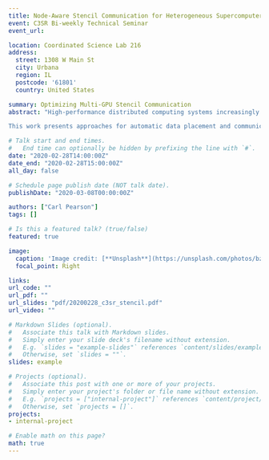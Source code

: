 ```yaml
---
title: Node-Aware Stencil Communication for Heterogeneous Supercomputers
event: C3SR Bi-weekly Technical Seminar
event_url:

location: Coordinated Science Lab 216
address:
  street: 1308 W Main St
  city: Urbana
  region: IL
  postcode: '61801'
  country: United States

summary: Optimizing Multi-GPU Stencil Communication
abstract: "High-performance distributed computing systems increasingly feature nodes that have multiple CPU sockets and multiple GPUs. The communication bandwidth between these components is non-uniform. Furthermore, these systems can expose different communication capabilities between these components. For communication-heavy applications, optimally using these capabilities is challenging and essential for performance.

This work presents approaches for automatic data placement and communication implementation for 3D stencil codes on multi-GPU nodes with non-homogeneous communication performance and capabilities. Benchmarking results in the Summit system show that choices in placement can result in a 20% improvements in single-node exchange, and communication specialization can yield a further 6x improvement in exchange time in a single node, and a 16% improvement at 1536 GPUs."

# Talk start and end times.
#   End time can optionally be hidden by prefixing the line with `#`.
date: "2020-02-28T14:00:00Z"
date_end: "2020-02-28T15:00:00Z"
all_day: false

# Schedule page publish date (NOT talk date).
publishDate: "2020-03-08T00:00:00Z"

authors: ["Carl Pearson"]
tags: []

# Is this a featured talk? (true/false)
featured: true

image:
  caption: 'Image credit: [**Unsplash**](https://unsplash.com/photos/bzdhc5b3Bxs)'
  focal_point: Right

links:
url_code: ""
url_pdf: ""
url_slides: "pdf/20200228_c3sr_stencil.pdf"
url_video: ""

# Markdown Slides (optional).
#   Associate this talk with Markdown slides.
#   Simply enter your slide deck's filename without extension.
#   E.g. `slides = "example-slides"` references `content/slides/example-slides.md`.
#   Otherwise, set `slides = ""`.
slides: example

# Projects (optional).
#   Associate this post with one or more of your projects.
#   Simply enter your project's folder or file name without extension.
#   E.g. `projects = ["internal-project"]` references `content/project/deep-learning/index.md`.
#   Otherwise, set `projects = []`.
projects:
- internal-project

# Enable math on this page?
math: true
---
```

